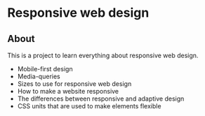 # Responsive web design

## About

This is a project to learn everything about responsive web design.

- Mobile-first design
- Media-queries
- Sizes to use for responsive web design
- How to make a website responsive
- The differences between responsive and adaptive design
- CSS units that are used to make elements flexible
